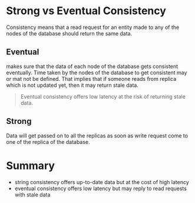# Strong vs Eventual Consistency

Consistency means that a read request for an entity made to any of the nodes of the database should return the same data.


## Eventual
makes sure that the data of each node of the database gets consistent eventually. Time taken by the nodes of the database to get consistent may or mat not be defined.
That implies that if someone reads from replica which is not updated yet, then it may return stale data.

> Eventual consistency offers low latency at the risk of returning stale data.

## Strong
Data will get passed on to all the replicas as soon as write request come to one of the replica of the database.

# Summary
- string consistency offers up-to-date data but at the cost of high latency
- eventual consistency offers low latency but may reply to read requests with stale data 